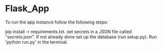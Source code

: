 # Flask_App

To run the app instance follow the following steps: 

pip install -r requirements.txt.
set secrets in a JSON file called "secrets.json".
If not already done set up the database (run setup.py).
Run 'python run.py' in the terminal.
